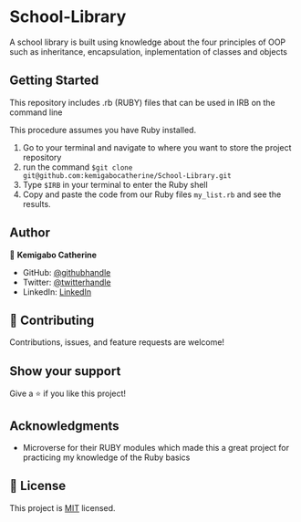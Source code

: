 # School-Library
A school library is built using knowledge about the four principles of OOP such as inheritance, encapsulation, inplementation of classes and objects

## Getting Started

This repository includes .rb (RUBY) files that can be used in IRB on the command line

This procedure assumes you have Ruby installed.

1) Go to your terminal and navigate to where you want to store the project repository
2) run the command `$git clone git@github.com:kemigabocatherine/School-Library.git`
3) Type `$IRB` in your terminal to enter the Ruby shell
4) Copy and paste the code from our Ruby files `my_list.rb` and see the results.

## Author

👤 **Kemigabo Catherine**

- GitHub: [@githubhandle](https://github.com/kemigabocatherine)
- Twitter: [@twitterhandle](https://twitter.com/home?lang=en)
- LinkedIn: [LinkedIn](https://www.linkedin.com/in/kemigabocatherine/)

## 🤝 Contributing

Contributions, issues, and feature requests are welcome!


## Show your support
Give a ⭐️ if you like this project!

## Acknowledgments

- Microverse for their RUBY modules which made this a great project for practicing my knowledge of the Ruby basics

## 📝 License

This project is [MIT](./MIT.md) licensed.
